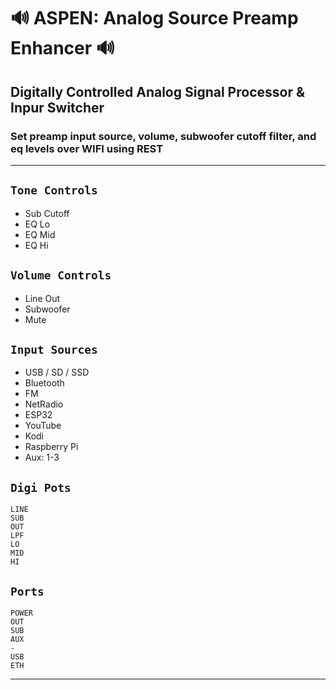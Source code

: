 # 🔊 ASPEN: Analog Source Preamp Enhancer 🔊
## Digitally Controlled Analog Signal Processor & Inpur Switcher
### Set preamp input source, volume, subwoofer cutoff filter, and eq levels over WIFI using REST

---

## `Tone Controls`
* Sub Cutoff
* EQ Lo
* EQ Mid
* EQ Hi

## `Volume Controls`
* Line Out
* Subwoofer
* Mute

## `Input Sources`
* USB / SD / SSD
* Bluetooth
* FM
* NetRadio
* ESP32
* YouTube
* Kodi
* Raspberry Pi
* Aux: 1-3

## `Digi Pots`
    LINE
    SUB
    OUT
    LPF
    LO
    MID
    HI

## `Ports`
    POWER
    OUT
    SUB
    AUX
    -    
    USB
    ETH

---
